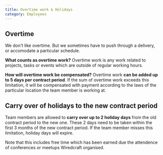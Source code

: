 ```yaml
---
title: Overtime work & Holidays
category: Employees
---
```


## Overtime

We don't like overtime. But we sometimes have to push through a delivery, or accomodate a particular schedule.

**What counts as overtime work?** 
Overtime work is any work related to projects, tasks or events which are outside of regular working hours.

**How will overtime work be compensated?** Overtime work **can be added up to 5 days per contract period**. If the sum of overtime work exceeds this limitation, it will be compensated with payment according to the laws of the particular location the team member is working at.

## Carry over of holidays to the new contract period
 
Team members are allowed to **carry over up to 2 holiday days** from the old contract period to the new one. These 2 days need to be taken within the first 3 months of the new contract period.  If the team member misses this limitation, holiday days will expire.

Note that this includes free time which has been earned due the attendence of conferences or meetups Wiredcraft organised.
